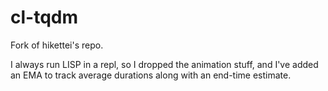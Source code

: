 # cl-tqdm
Fork of hikettei's repo.

I always run LISP in a repl, so I dropped the animation stuff, and I've added an EMA to track average durations along with an end-time estimate.
